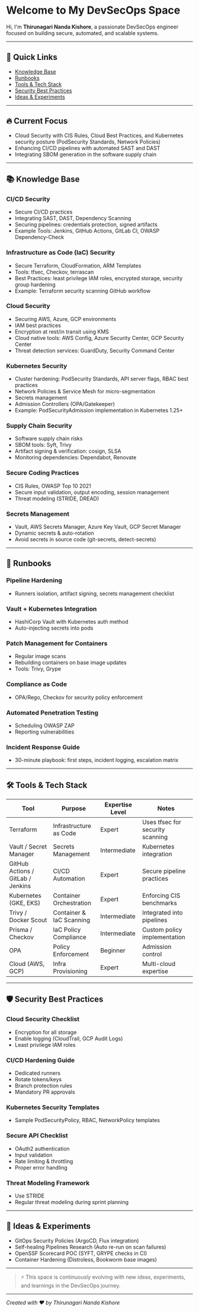 # Welcome to My DevSecOps Space

Hi, I'm **Thirunagari Nanda Kishore**, a passionate DevSecOps engineer focused on building secure, automated, and scalable systems.

---

## 📌 Quick Links

- [Knowledge Base](#-knowledge-base)  
- [Runbooks](#-runbooks)  
- [Tools & Tech Stack](#-tools--tech-stack)  
- [Security Best Practices](#-security-best-practices)  
- [Ideas & Experiments](#-ideas--experiments)

---

## 🔥 Current Focus

- Cloud Security with CIS Rules, Cloud Best Practices, and Kubernetes security posture (PodSecurity Standards, Network Policies)  
- Enhancing CI/CD pipelines with automated SAST and DAST  
- Integrating SBOM generation in the software supply chain

---

## 📚 Knowledge Base

### CI/CD Security
- Secure CI/CD practices  
- Integrating SAST, DAST, Dependency Scanning  
- Securing pipelines: credentials protection, signed artifacts  
- Example Tools: Jenkins, GitHub Actions, GitLab CI, OWASP Dependency-Check

### Infrastructure as Code (IaC) Security
- Secure Terraform, CloudFormation, ARM Templates  
- Tools: tfsec, Checkov, terrascan  
- Best Practices: least privilege IAM roles, encrypted storage, security group hardening  
- Example: Terraform security scanning GitHub workflow

### Cloud Security
- Securing AWS, Azure, GCP environments  
- IAM best practices  
- Encryption at rest/in transit using KMS  
- Cloud native tools: AWS Config, Azure Security Center, GCP Security Center  
- Threat detection services: GuardDuty, Security Command Center

### Kubernetes Security
- Cluster hardening: PodSecurity Standards, API server flags, RBAC best practices  
- Network Policies & Service Mesh for micro-segmentation  
- Secrets management  
- Admission Controllers (OPA/Gatekeeper)  
- Example: PodSecurityAdmission implementation in Kubernetes 1.25+

### Supply Chain Security
- Software supply chain risks  
- SBOM tools: Syft, Trivy  
- Artifact signing & verification: cosign, SLSA  
- Monitoring dependencies: Dependabot, Renovate

### Secure Coding Practices
- CIS Rules, OWASP Top 10 2021  
- Secure input validation, output encoding, session management  
- Threat modeling (STRIDE, DREAD)

### Secrets Management
- Vault, AWS Secrets Manager, Azure Key Vault, GCP Secret Manager  
- Dynamic secrets & auto-rotation  
- Avoid secrets in source code (git-secrets, detect-secrets)

---

## 📜 Runbooks

### Pipeline Hardening
- Runners isolation, artifact signing, secrets management checklist

### Vault + Kubernetes Integration
- HashiCorp Vault with Kubernetes auth method  
- Auto-injecting secrets into pods

### Patch Management for Containers
- Regular image scans  
- Rebuilding containers on base image updates  
- Tools: Trivy, Grype

### Compliance as Code
- OPA/Rego, Checkov for security policy enforcement

### Automated Penetration Testing
- Scheduling OWASP ZAP  
- Reporting vulnerabilities

### Incident Response Guide
- 30-minute playbook: first steps, incident logging, escalation matrix

---

## 🛠️ Tools & Tech Stack

| Tool                        | Purpose                | Expertise Level | Notes                                    |
|-----------------------------|------------------------|---------------|------------------------------------------|
| Terraform                   | Infrastructure as Code | Expert        | Uses tfsec for security scanning        |
| Vault / Secret Manager      | Secrets Management      | Intermediate  | Kubernetes integration                  |
| GitHub Actions / GitLab / Jenkins | CI/CD Automation | Expert        | Secure pipeline practices               |
| Kubernetes (GKE, EKS)       | Container Orchestration | Expert        | Enforcing CIS benchmarks                |
| Trivy / Docker Scout        | Container & IaC Scanning | Intermediate | Integrated into pipelines               |
| Prisma / Checkov             | IaC Policy Compliance   | Intermediate | Custom policy implementation            |
| OPA                          | Policy Enforcement      | Beginner     | Admission control                        |
| Cloud (AWS, GCP)             | Infra Provisioning      | Expert        | Multi-cloud expertise                   |

---

## 🛡️ Security Best Practices

### Cloud Security Checklist
- Encryption for all storage  
- Enable logging (CloudTrail, GCP Audit Logs)  
- Least privilege IAM roles

### CI/CD Hardening Guide
- Dedicated runners  
- Rotate tokens/keys  
- Branch protection rules  
- Mandatory PR approvals

### Kubernetes Security Templates
- Sample PodSecurityPolicy, RBAC, NetworkPolicy templates

### Secure API Checklist
- OAuth2 authentication  
- Input validation  
- Rate limiting & throttling  
- Proper error handling

### Threat Modeling Framework
- Use STRIDE  
- Regular threat modeling during sprint planning

---

## 🧪 Ideas & Experiments

- GitOps Security Policies (ArgoCD, Flux integration)  
- Self-healing Pipelines Research (Auto re-run on scan failures)  
- OpenSSF Scorecard POC (SYFT, GRYPE checks in CI)  
- Container Hardening (Distroless, Bookworm base images)

---

> ⚡ This space is continuously evolving with new ideas, experiments, and learnings in the DevSecOps journey.

---

*Created with ❤️ by Thirunagari Nanda Kishore*
